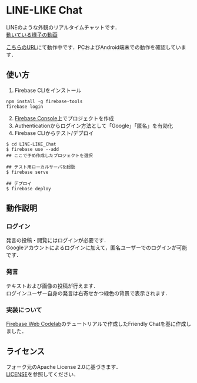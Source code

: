 # LINE-LIKE Chat
LINEのような外観のリアルタイムチャットです．  
[動いている様子の動画](https://www.youtube.com/watch?v=RMNYSqGwhMU)

[こちらのURL](https://friendlychat-28f70.firebaseapp.com/)にて動作中です．PCおよびAndroid端末での動作を確認しています．   

## 使い方
1. Firebase CLIをインストール
```
npm install -g firebase-tools
firebase login
```
2. [Firebase Console](https://console.firebase.google.com)上でプロジェクトを作成
3. Authenticationからログイン方法として「Google」「匿名」を有効化
5. Firebase CLIからテスト/デプロイ
```
$ cd LINE-LIKE_Chat
$ firebase use --add
## ここで予め作成したプロジェクトを選択

## テスト用ローカルサーバを起動
$ firebase serve

## デプロイ
$ firebase deploy
```

## 動作説明
### ログイン
発言の投稿・閲覧にはログインが必要です．  
Googleアカウントによるログインに加えて，匿名ユーザーでのログインが可能です．

### 発言
テキストおよび画像の投稿が行えます．  
ログインユーザー自身の発言は右寄せかつ緑色の背景で表示されます．

### 実装について
[Firebase Web Codelab](https://codelabs.developers.google.com/codelabs/firebase-web/)のチュートリアルで作成したFriendly Chatを基に作成しました．


## ライセンス
フォーク元のApache License 2.0に基づきます．  
[LICENSE](LICENSE)を参照してください．